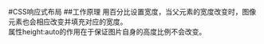 #CSS响应式布局
##工作原理
用百分比设置宽度，当父元素的宽度改变时，图像元素也会相应改变并填充对应的宽度。<br>
属性height:auto的作用在于保证图片自身的高度比例不会改变。<br>
